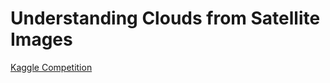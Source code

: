 # Understanding Clouds from Satellite Images
[Kaggle Competition](https://www.kaggle.com/c/understanding_cloud_organization/notebooks)

